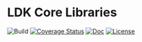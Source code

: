 # LDK Core Libraries

![Build](https://github.com/luadevkit/core/workflows/Build/badge.svg)
[![Coverage Status](https://coveralls.io/repos/github/luadevkit/core/badge.svg?branch=master)](https://coveralls.io/github/luadevkit/core?branch=master)
[![Doc](https://img.shields.io/badge/docs-API_reference-blue.svg)](https://luadevkit.github.io/ldk-core)
[![License](https://img.shields.io/badge/license-MIT-red.svg)](./LICENSE)
